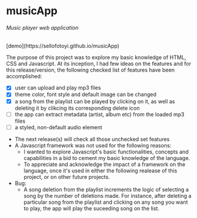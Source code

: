 # musicApp
<h6>Music player web application</h6>
[demo](https://sellofotoyi.github.io/musicApp) 

 The purpose of this project was to explore my basic knowledge of HTML, CSS and Javascript. At its inception, I had few ideas on the features and for this release/version, the following checked list of features have been accomplished:
 
- [x] user can upload and play mp3 files
- [x] theme color, font style and default image can be changed
- [x] a song from the playlist can be played by clicking on it, as well as deleting it by clikcing its corresponding delete icon 
- [ ] the app can extract metadata (artist, album etc) from the loaded mp3 files
- [ ] a styled, non-default audio element

* The next release(s) will check all those unchecked set features
* A Javascript framework was not used for the following reasons:
  * I wanted to explore Javascript's basic functionalities, concepts and capabilities in a bid to cement my basic knowledge of the language.
  * To appreciate and acknowledge the impact of a framework on the language, once it's used in either the following realease of this project, or on other future projects.  
* Bug:
  * A song deletion from the playlist increments the logic of selecting a song by the number of deletions made. For instance, after deleting a particular song from the playlist and clicking on any song you want to play, the app will play the suceeding song on the list.   


